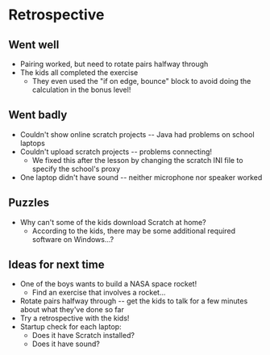 # Retrospective

## Went well
* Pairing worked, but need to rotate pairs halfway through
* The kids all completed the exercise
  * They even used the "if on edge, bounce" block to avoid doing the calculation in the bonus level!

## Went badly
* Couldn't show online scratch projects -- Java had problems on school laptops
* Couldn't upload scratch projects -- problems connecting!
  * We fixed this after the lesson by changing the scratch INI file to specify the school's proxy
* One laptop didn't have sound -- neither microphone nor speaker worked

## Puzzles
* Why can't some of the kids download Scratch at home?
  * According to the kids, there may be some additional required software on Windows...?

## Ideas for next time
* One of the boys wants to build a NASA space rocket!
  * Find an exercise that involves a rocket...
* Rotate pairs halfway through -- get the kids to talk for a few minutes about what they've done so far
* Try a retrospective with the kids!
* Startup check for each laptop:
  * Does it have Scratch installed?
  * Does it have sound?
